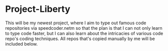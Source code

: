 # Project-Liberty
This will be my newest project, where I aim to type out famous code repositories via speedcoder.netm so that the plan is that I can not only learn to type code faster, but I can also learn about the intricacies of various code repo's coding techniques. All repos that's copied manually by me will be included below.
